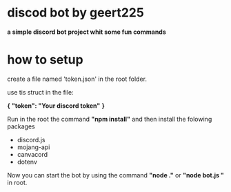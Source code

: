 # discod bot by geert225
**a simple discord bot project whit some fun commands**

# how to setup
create a file named 'token.json' in the root folder.

use tis struct in the file:

**{**
  **"token": "Your discord token"**
**}**

Run in the root the command **"npm install"** and then install the folowing packages
 * discord.js
 * mojang-api
 * canvacord
 * dotenv
 
Now you can start the bot by using the command **"node ."** or **"node bot.js "** in root.
